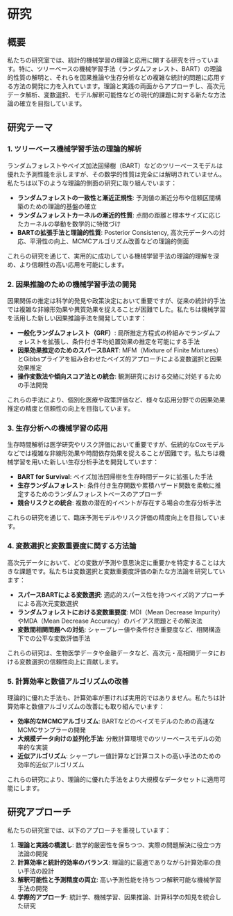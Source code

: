 # 研究

## 概要

私たちの研究室では、統計的機械学習の理論と応用に関する研究を行っています。特に、ツリーベースの機械学習手法（ランダムフォレスト、BART）の理論的性質の解明と、それらを因果推論や生存分析などの複雑な統計的問題に応用する方法の開発に力を入れています。理論と実践の両面からアプローチし、高次元データ解析、変数選択、モデル解釈可能性などの現代的課題に対する新たな方法論の確立を目指しています。

## 研究テーマ

### 1. ツリーベース機械学習手法の理論的解析

ランダムフォレストやベイズ加法回帰樹（BART）などのツリーベースモデルは優れた予測性能を示しますが、その数学的性質は完全には解明されていません。私たちは以下のような理論的側面の研究に取り組んでいます：

- **ランダムフォレストの一致性と漸近正規性**: 予測値の漸近分布や信頼区間構築のための理論的基盤の確立
- **ランダムフォレストカーネルの漸近的性質**: 点間の距離と標本サイズに応じたカーネルの挙動を数学的に特徴づけ
- **BARTの拡張手法と理論的性質**: Posterior Consistency, 高次元データへの対応、平滑性の向上、MCMCアルゴリズム改善などの理論的側面

これらの研究を通じて、実用的に成功している機械学習手法の理論的理解を深め、より信頼性の高い応用を可能にします。

### 2. 因果推論のための機械学習手法の開発

因果関係の推定は科学的発見や政策決定において重要ですが、従来の統計的手法では複雑な非線形効果や異質効果を捉えることが困難でした。私たちは機械学習を活用した新しい因果推論手法を開発しています：

- **一般化ランダムフォレスト（GRF）**: 局所推定方程式の枠組みでランダムフォレストを拡張し、条件付き平均処置効果の推定を可能にする手法
- **因果効果推定のためのスパースBART**: MFM（Mixture of Finite Mixtures）とGibbsプライアを組み合わせたベイズ的アプローチによる変数選択と因果効果推定
- **操作変数法や傾向スコア法との統合**: 観測研究における交絡に対処するための手法開発

これらの手法により、個別化医療や政策評価など、様々な応用分野での因果効果推定の精度と信頼性の向上を目指しています。

### 3. 生存分析への機械学習の応用

生存時間解析は医学研究やリスク評価において重要ですが、伝統的なCoxモデルなどでは複雑な非線形効果や時間依存効果を捉えることが困難です。私たちは機械学習を用いた新しい生存分析手法を開発しています：

- **BART for Survival**: ベイズ加法回帰樹を生存時間データに拡張した手法
- **生存ランダムフォレスト**: 条件付き生存関数や累積ハザード関数を柔軟に推定するためのランダムフォレストベースのアプローチ
- **競合リスクとの統合**: 複数の潜在的イベントが存在する場合の生存分析手法

これらの研究を通じて、臨床予測モデルやリスク評価の精度向上を目指しています。

### 4. 変数選択と変数重要度に関する方法論

高次元データにおいて、どの変数が予測や意思決定に重要かを特定することは大きな課題です。私たちは変数選択と変数重要度評価の新たな方法論を研究しています：

- **スパースBARTによる変数選択**: 適応的スパース性を持つベイズ的アプローチによる高次元変数選択
- **ランダムフォレストにおける変数重要度**: MDI（Mean Decrease Impurity）やMDA（Mean Decrease Accuracy）のバイアス問題とその解決法
- **変数間相関問題への対処**: シャープレー値や条件付き重要度など、相関構造下での公平な変数評価手法

これらの研究は、生物医学データや金融データなど、高次元・高相関データにおける変数選択の信頼性向上に貢献します。

### 5. 計算効率と数値アルゴリズムの改善

理論的に優れた手法も、計算効率が悪ければ実用的ではありません。私たちは計算効率と数値アルゴリズムの改善にも取り組んでいます：

- **効率的なMCMCアルゴリズム**: BARTなどのベイズモデルのための高速なMCMCサンプラーの開発
- **大規模データ向けの並列化手法**: 分散計算環境でのツリーベースモデルの効率的な実装
- **近似アルゴリズム**: シャープレー値計算など計算コストの高い手法のための効率的近似アルゴリズム

これらの研究により、理論的に優れた手法をより大規模なデータセットに適用可能にします。

## 研究アプローチ

私たちの研究室では、以下のアプローチを重視しています：

1. **理論と実践の橋渡し**: 数学的厳密性を保ちつつ、実際の問題解決に役立つ方法論の開発
2. **計算効率と統計的効率のバランス**: 理論的に最適でありながら計算効率の良い手法の設計
3. **解釈可能性と予測精度の両立**: 高い予測性能を持ちつつ解釈可能な機械学習手法の開発
4. **学際的アプローチ**: 統計学、機械学習、因果推論、計算科学の知見を統合した研究